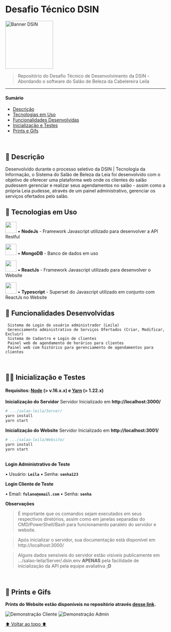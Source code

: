 # Desafio Técnico DSIN
<img src="https://www.univem.edu.br/storage/paginas/September2019/Marca%20DSIN%20Principal%20em%20Alta.jpg" alt="Banner DSIN" height=150px>

<blockquote>Repositório do Desafio Técnico de Desenvolvimento da DSIN - Abordando o software do Salão de Beleza da Cabelereira Leila</blockquote>

------------
#### Sumário
* <a href="#-descrição">Descrição</a>
* <a href="#-tecnologias-em-uso">Tecnologias em Uso</a>
* <a href="#-funcionalidades-desenvolvidas">Funcionalidades Desenvolvidas</a>
* <a href="#-inicialização-e-testes">Inicialização e Testes</a>
* <a href="#-prints-e-gifs">Prints e Gifs</a>
<br>

## 📜 Descrição
Desenvolvido durante o processo seletivo da DSIN | Tecnologia da Informação, o Sistema do Salão de Beleza da Leia foi desenvolvido com o objetivo de oferecer uma plataforma web onde os clientes do salão pudessem gerenciar e realizar seus agendamentos no salão - assim como a própria Leia pudesse, através de um painel administrativo, gerenciar os serviços ofertados pelo salão.
<br>

## 📲 Tecnologias em Uso
<img src="https://cdn.jsdelivr.net/gh/devicons/devicon/icons/nodejs/nodejs-original.svg" height="35px">  •  **NodeJs**  - Framework Javascript utilizado para desenvolver a API Restful

<img src="https://cdn.jsdelivr.net/gh/devicons/devicon/icons/mongodb/mongodb-original.svg" height="35px"> • **MongoDB** - Banco de dados em uso

<img src="https://cdn.jsdelivr.net/gh/devicons/devicon/icons/react/react-original.svg" height="35px"> • **ReactJs** - Framework Javascript utilizado para desenvolver o Website

<img src="https://cdn.jsdelivr.net/gh/devicons/devicon/icons/typescript/typescript-original.svg" height="35px"> • **Typescript** - Superset do Javascript utilizado em conjunto com ReactJs no Website
<br>

## 🌱 Funcionalidades Desenvolvidas
	 Sistema de Login do usuário administrador (Leila)
	 Gerenciamento administrativo de Serviços Ofertados (Criar, Modificar, Excluir)
	 Sistema de Cadastro e Login de clientes
	 Painel web de agendamento de horários para clientes
	 Painel web com histórico para gerenciamento de agendamentos para clientes
<br>

## 👩‍💻 Inicialização e Testes
#### Requisitos: [Node](https://nodejs.org/en/ "Node") (> v.16.x.x)  e [Yarn](https://yarnpkg.com/ "Yarn") (> 1.22.x)

<strong>Inicialização do Servidor</strong>
Servidor Inicializado em **http://localhost:3000/**
```bash
# .../salao-leila/Server/
yarn install
yarn start
```

<strong>Inicialização do Website</strong>
Servidor Inicializado em **http://localhost:3001/**
```bash
# .../salao-leila/Website/
yarn install
yarn start
```
<br>
<strong>Login Administrativo de Teste</strong>

• Usuário: **`Leila`**
• Senha: **`senha123`**

<strong>Login Cliente de Teste</strong>

• Email: **`fulano@email.com`**
• Senha: **`senha`**
<br>

<strong>Observações</strong>
<blockquote>É importante que os comandos sejam executados em seus respectivos diretórios, assim como em janelas separadas do CMD/PowerShell/Bash para funcionamento paralelo do servidor e website.</blockquote><blockquote>Após inicializar o servidor, sua documentação está disponível em http://localhost:3000/</blockquote><blockquote>Alguns dados sensíveis do servidor estão visiveis publicamente em .../salao-leila/Server/.dsin.env <strong>APENAS</strong> pela facilidade de inicialização da API pela equipe avaliativa <strong>;D</strong></blockquote>
<br>

## 📸 Prints e Gifs

<strong>Prints do Website estão disponíveis no repositório através <a href="https://github.com/thiagowaib/salao-leila/tree/main/Prints">desse link</a>.</strong>

<img src="https://media.giphy.com/media/dLB9P2bVLOLhQHj6Cr/giphy.gif?raw=true" alt="Demonstração Cliente">

<img src="https://media.giphy.com/media/UqWFH6CkGpfbWqLjp6/giphy.gif?raw=true" alt="Demonstração Admin">

<a href="#desafio-técnico-dsin">⬆️ Voltar ao topo ⬆️</a>



